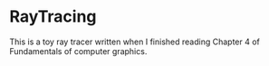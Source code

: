 # RayTracing
This is a toy ray tracer written when I finished reading Chapter 4 of Fundamentals of computer graphics.
